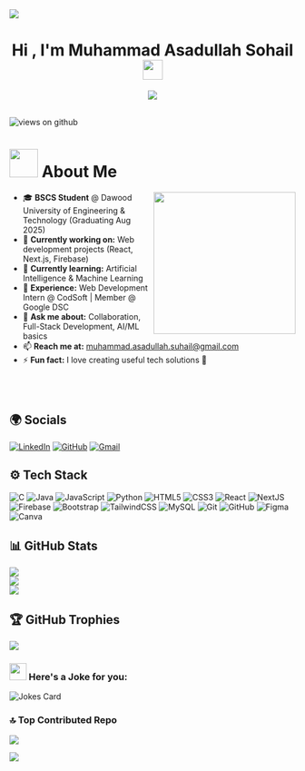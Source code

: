 <img src="https://user-images.githubusercontent.com/73097560/115834477-dbab4500-a447-11eb-908a-139a6edaec5c.gif">

<h1 align="center"><b>Hi , I'm Muhammad Asadullah Sohail </b><img src="https://media.giphy.com/media/hvRJCLFzcasrR4ia7z/giphy.gif" width="35"></h1>

<p align="center">
  <a href="https://github.com/DenverCoder1/readme-typing-svg">
    <img src="https://readme-typing-svg.herokuapp.com?font=Time+New+Roman&color=cyan&size=25&center=true&vCenter=true&width=600&height=100&lines=Assalamu+O+Alaikum..&hearts;++;Computer+Science+Student,;Web+Developer+%7C+AI+Enthusiast,;Active+Learner+%26+Researcher,;Love+to+Build+Tech+Projects..<3">
  </a>
</p>
<br>

<img src="https://komarev.com/ghpvc/?username=AsadullahSohail&label=Profile+Views&color=brightgreen&style=flat-square" alt="views on github" />

<br>

# <picture><img src="https://github.com/7oSkaaa/7oSkaaa/blob/main/Images/about_me.gif?raw=true" width=50px></picture> About Me
<picture><img align="right" src="https://github.com/7oSkaaa/7oSkaaa/blob/main/Images/Right_Side.gif?raw=true" width=250px></picture>

- 🎓 **BSCS Student** @ Dawood University of Engineering & Technology (Graduating Aug 2025)  
- 🔭 **Currently working on:** Web development projects (React, Next.js, Firebase)  
- 🌱 **Currently learning:** Artificial Intelligence & Machine Learning  
- 💼 **Experience:** Web Development Intern @ CodSoft | Member @ Google DSC  
- 💬 **Ask me about:** Collaboration, Full-Stack Development, AI/ML basics  
- 📫 **Reach me at:** muhammad.asadullah.suhail@gmail.com 
- ⚡ **Fun fact:** I love creating useful tech solutions 🚀  

<br><br>

## 🌍 Socials
[![LinkedIn](https://img.shields.io/badge/LinkedIn-%230077B5.svg?logo=linkedin&logoColor=white)](https://linkedin.com/in/muhammad-asadullah-sohail) 
[![GitHub](https://img.shields.io/badge/GitHub-%23121011.svg?logo=github&logoColor=white)](https://github.com/AsadullahSohail) 
[![Gmail](https://img.shields.io/badge/Email-D14836?logo=gmail&logoColor=white)](mailto:asadullahsohail03@gmail.com)

## ⚙️ Tech Stack
![C](https://img.shields.io/badge/c-%2300599C.svg?style=for-the-badge&logo=c&logoColor=white) 
![Java](https://img.shields.io/badge/java-%23ED8B00.svg?style=for-the-badge&logo=java&logoColor=white) 
![JavaScript](https://img.shields.io/badge/javascript-%23323330.svg?style=for-the-badge&logo=javascript&logoColor=%23F7DF1E) 
![Python](https://img.shields.io/badge/python-3670A0?style=for-the-badge&logo=python&logoColor=ffdd54) 
![HTML5](https://img.shields.io/badge/html5-%23E34F26.svg?style=for-the-badge&logo=html5&logoColor=white) 
![CSS3](https://img.shields.io/badge/css3-%231572B6.svg?style=for-the-badge&logo=css3&logoColor=white) 
![React](https://img.shields.io/badge/react-%2320232a.svg?style=for-the-badge&logo=react&logoColor=%2361DAFB) 
![NextJS](https://img.shields.io/badge/next.js-000000?style=for-the-badge&logo=nextdotjs&logoColor=white) 
![Firebase](https://img.shields.io/badge/firebase-%23039BE5.svg?style=for-the-badge&logo=firebase) 
![Bootstrap](https://img.shields.io/badge/bootstrap-%238511FA.svg?style=for-the-badge&logo=bootstrap&logoColor=white) 
![TailwindCSS](https://img.shields.io/badge/tailwindcss-%2338B2AC.svg?style=for-the-badge&logo=tailwind-css&logoColor=white) 
![MySQL](https://img.shields.io/badge/mysql-4479A1.svg?style=for-the-badge&logo=mysql&logoColor=white) 
![Git](https://img.shields.io/badge/git-%23F05033.svg?style=for-the-badge&logo=git&logoColor=white) 
![GitHub](https://img.shields.io/badge/github-%23121011.svg?style=for-the-badge&logo=github&logoColor=white) 
![Figma](https://img.shields.io/badge/figma-%23F24E1E.svg?style=for-the-badge&logo=figma&logoColor=white) 
![Canva](https://img.shields.io/badge/Canva-%2300C4CC.svg?style=for-the-badge&logo=Canva&logoColor=white)

## 📊 GitHub Stats
![](https://github-readme-stats.vercel.app/api?username=AsadullahSohail&theme=github_dark&hide_border=false&include_all_commits=true&count_private=true)<br/>
![](https://nirzak-streak-stats.vercel.app/?user=AsadullahSohail&theme=github_dark&hide_border=false)<br/>
![](https://github-readme-stats.vercel.app/api/top-langs/?username=AsadullahSohail&theme=github_dark&hide_border=false&include_all_commits=true&count_private=true&layout=compact)

## 🏆 GitHub Trophies
![](https://github-profile-trophy.vercel.app/?username=AsadullahSohail&theme=radical&no-frame=false&no-bg=true&margin-w=4)

### <img src="https://media.giphy.com/media/ObNTw8Uzwy6KQ/giphy.gif" width="30px"> Here's a Joke for you:
<img src="https://readme-jokes.vercel.app/api" alt="Jokes Card" />

### 🔝 Top Contributed Repo
![](https://github-contributor-stats.vercel.app/api?username=AsadullahSohail&limit=5&theme=highcontrast&combine_all_yearly_contributions=true)
<br>

<img src="https://user-images.githubusercontent.com/73097560/115834477-dbab4500-a447-11eb-908a-139a6edaec5c.gif">

<!-- Proudly created with GPRM ( https://gprm.itsvg.in ) -->
